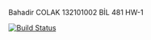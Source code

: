 Bahadir COLAK
132101002
BİL 481 HW-1

[![Build Status](https://travis-ci.org/bahadircolak44/myDemoApp2.svg?branch=master)](https://travis-ci.org/bahadircolak44/myDemoApp2)